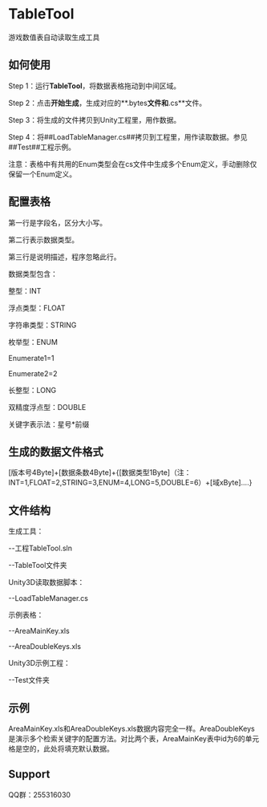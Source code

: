 # TableTool

游戏数值表自动读取生成工具

## 如何使用

Step 1：运行**TableTool**，将数据表格拖动到中间区域。

Step 2：点击**开始生成**，生成对应的**.bytes**文件和**.cs**文件。

Step 3：将生成的文件拷贝到Unity工程里，用作数据。

Step 4：将##LoadTableManager.cs##拷贝到工程里，用作读取数据。参见##Test##工程示例。

注意：表格中有共用的Enum类型会在cs文件中生成多个Enum定义，手动删除仅保留一个Enum定义。


## 配置表格

第一行是字段名，区分大小写。

第二行表示数据类型。

第三行是说明描述，程序忽略此行。


数据类型包含：

整型：INT

浮点类型：FLOAT

字符串类型：STRING

枚举型：ENUM

Enumerate1=1

Enumerate2=2

长整型：LONG

双精度浮点型：DOUBLE


关键字表示法：星号*前缀


## 生成的数据文件格式

[版本号4Byte]+[数据条数4Byte]+{[数据类型1Byte]（注：INT=1,FLOAT=2,STRING=3,ENUM=4,LONG=5,DOUBLE=6）+[域xByte]....}


## 文件结构

生成工具：

--工程TableTool.sln

--TableTool文件夹


Unity3D读取数据脚本：

--LoadTableManager.cs


示例表格：

--AreaMainKey.xls

--AreaDoubleKeys.xls


Unity3D示例工程：

--Test文件夹

## 示例

AreaMainKey.xls和AreaDoubleKeys.xls数据内容完全一样。AreaDoubleKeys是演示多个检索关键字的配置方法。对比两个表，AreaMainKey表中id为6的单元格是空的，此处将填充默认数据。


## Support

QQ群：255316030